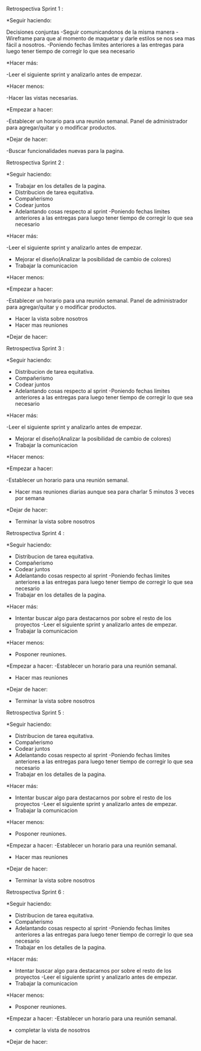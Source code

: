 Retrospectiva Sprint 1 :

*Seguir haciendo:

Decisiones conjuntas
-Seguir comunicandonos de la misma manera
-Wireframe para que al momento de maquetar y darle estilos se nos sea mas
fácil a nosotros.
-Poniendo fechas limites anteriores a las entregas para luego tener tiempo de 
corregir lo que sea necesario

*Hacer más:

-Leer el siguiente sprint y analizarlo antes de empezar.

*Hacer menos:

-Hacer las vistas necesarias.

*Empezar a hacer:

-Establecer un horario para una reunión semanal.
Panel de administrador para agregar/quitar y o modificar productos.

*Dejar de hacer:

-Buscar funcionalidades nuevas para la pagina.

Retrospectiva Sprint 2 :

*Seguir haciendo:

- Trabajar en los detalles de la pagina.
- Distribucion de tarea equitativa.
- Compañerismo 
- Codear juntos
- Adelantando cosas respecto al sprint
-Poniendo fechas limites anteriores a las entregas para luego tener tiempo de 
corregir lo que sea necesario



*Hacer más:

-Leer el siguiente sprint y analizarlo antes de empezar.
- Mejorar el diseño(Analizar la posibilidad de cambio de colores)
- Trabajar la comunicacion


*Hacer menos:


*Empezar a hacer:

-Establecer un horario para una reunión semanal.
Panel de administrador para agregar/quitar y o modificar productos.
- Hacer la vista sobre nosotros
- Hacer mas reuniones

*Dejar de hacer:


Retrospectiva Sprint 3 :

*Seguir haciendo:


- Distribucion de tarea equitativa.
- Compañerismo 
- Codear juntos
- Adelantando cosas respecto al sprint
-Poniendo fechas limites anteriores a las entregas para luego tener tiempo de 
corregir lo que sea necesario



*Hacer más:

-Leer el siguiente sprint y analizarlo antes de empezar.
- Mejorar el diseño(Analizar la posibilidad de cambio de colores)
- Trabajar la comunicacion


*Hacer menos:


*Empezar a hacer:

-Establecer un horario para una reunión semanal.
- Hacer mas reuniones diarias aunque sea para charlar 5 minutos 3 veces por semana

*Dejar de hacer:
- Terminar la vista sobre nosotros


Retrospectiva Sprint 4 :

*Seguir haciendo:

- Distribucion de tarea equitativa.
- Compañerismo 
- Codear juntos
- Adelantando cosas respecto al sprint
-Poniendo fechas limites anteriores a las entregas para luego tener tiempo de 
corregir lo que sea necesario
- Trabajar en los detalles de la pagina.



*Hacer más:
- Intentar buscar algo para destacarnos por sobre el resto de los proyectos
-Leer el siguiente sprint y analizarlo antes de empezar.
- Trabajar la comunicacion


*Hacer menos:
- Posponer reuniones.


*Empezar a hacer:
-Establecer un horario para una reunión semanal.
- Hacer mas reuniones

*Dejar de hacer:
- Terminar la vista sobre nosotros


Retrospectiva Sprint 5 :

*Seguir haciendo:

- Distribucion de tarea equitativa.
- Compañerismo 
- Codear juntos
- Adelantando cosas respecto al sprint
-Poniendo fechas limites anteriores a las entregas para luego tener tiempo de 
corregir lo que sea necesario
- Trabajar en los detalles de la pagina.



*Hacer más:
- Intentar buscar algo para destacarnos por sobre el resto de los proyectos
-Leer el siguiente sprint y analizarlo antes de empezar.
- Trabajar la comunicacion


*Hacer menos:
- Posponer reuniones.


*Empezar a hacer:
-Establecer un horario para una reunión semanal.
- Hacer mas reuniones

*Dejar de hacer:
- Terminar la vista sobre nosotros


Retrospectiva Sprint 6 :

*Seguir haciendo:

- Distribucion de tarea equitativa.
- Compañerismo 
- Adelantando cosas respecto al sprint
-Poniendo fechas limites anteriores a las entregas para luego tener tiempo de 
corregir lo que sea necesario
- Trabajar en los detalles de la pagina.



*Hacer más:
- Intentar buscar algo para destacarnos por sobre el resto de los proyectos
-Leer el siguiente sprint y analizarlo antes de empezar.
- Trabajar la comunicacion


*Hacer menos:
- Posponer reuniones.


*Empezar a hacer:
-Establecer un horario para una reunión semanal.

- completar la vista de nosotros

*Dejar de hacer:



